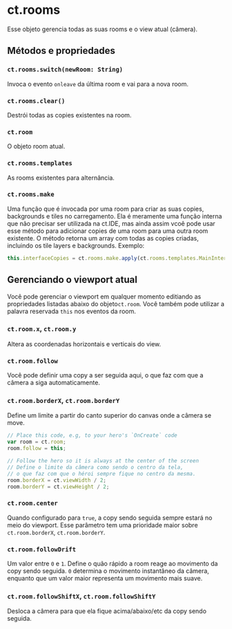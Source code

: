 # ct.rooms

Esse objeto gerencia todas as suas rooms e o view atual (câmera).

## Métodos e propriedades

### `ct.rooms.switch(newRoom: String)`

Invoca o evento `onleave` da última room e vai para a nova room.

### `ct.rooms.clear()`

Destrói todas as copies existentes na room.

### `ct.room`

O objeto room atual.

### `ct.rooms.templates`

As rooms existentes para alternância.

### `ct.rooms.make`

Uma função que é invocada por uma room para criar as suas copies, backgrounds e tiles no carregamento. Ela é meramente uma função interna que não precisar ser utilizada na ct.IDE, mas ainda assim vcoê pode usar esse método para adicionar copies de uma room para uma outra room existente. O método retorna um array com todas as copies criadas, incluindo os tile layers e backgrounds. Exemplo:

```js
this.interfaceCopies = ct.rooms.make.apply(ct.rooms.templates.MainInterface);
```

## Gerenciando o viewport atual

Você pode gerenciar o viewport em qualquer momento editiando as propriedades listadas abaixo do objeto`ct.room`. Você também pode utilizar a palavra reservada `this` nos eventos da room.

### `ct.room.x`, `ct.room.y`

Altera as coordenadas horizontais e verticais do view.

### `ct.room.follow`

Você pode definir uma copy a ser seguida aqui, o que faz com que a câmera a siga automaticamente.

### `ct.room.borderX`, `ct.room.borderY`

Define um limite a partir do canto superior do canvas onde a câmera se move.

```js Example: following a copy
// Place this code, e.g, to your hero's `OnCreate` code
var room = ct.room;
room.follow = this;

// Follow the hero so it is always at the center of the screen
// Define o limite da câmera como sendo o centro da tela,
// o que faz com que o héroi sempre fique no centro da mesma.
room.borderX = ct.viewWidth / 2;
room.borderY = ct.viewHeight / 2;
```

### `ct.room.center`

Quando configurado para `true`, a copy sendo seguida sempre estará no meio do viewport. Esse parâmetro tem uma prioridade maior sobre `ct.room.borderX`, `ct.room.borderY`.

### `ct.room.followDrift`

Um valor entre `0` e `1`. Define o quão rápido a room reage ao movimento da copy sendo seguida. `0` determina o movimento instantâneo da câmera, enquanto que um valor maior representa um movimento mais suave.

### `ct.room.followShiftX`, `ct.room.followShiftY`

Desloca a câmera para que ela fique acima/abaixo/etc da copy sendo seguida.
